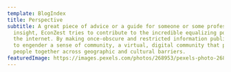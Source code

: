```yaml
---
template: BlogIndex
title: Perspective
subtitle: A great piece of advice or a guide for someone or some professional
  insight, EconZest tries to contribute to the incredible equalizing power of
  the internet. By making once-obscure and restricted information public, we aim
  to engender a sense of community, a virtual, digital community that pulls
  people together across geographic and cultural barriers.
featuredImage: https://images.pexels.com/photos/268953/pexels-photo-268953.jpeg?auto=compress&cs=tinysrgb&dpr=2&w=500
---
```

